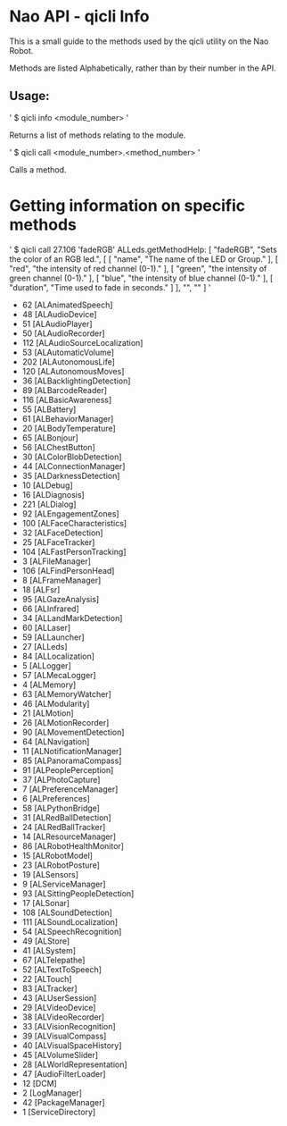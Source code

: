 # Nao API - qicli Info

This is a small guide to the methods used by the qicli utility on the Nao Robot.

Methods are listed Alphabetically, rather than by their number in the API.

## Usage: 

' $ qicli info <module_number> '

Returns a list of methods relating to the module.

' $ qicli call <module_number>.<method_number> <args> '

Calls a method.

# Getting information on specific methods 

' $ qicli call 27.106 'fadeRGB'
ALLeds.getMethodHelp: [ "fadeRGB", "Sets the color of an RGB led.", [ [ "name", "The name of the LED or Group." ], [ "red", "the intensity of red channel (0-1)." ], [ "green", "the intensity of green channel (0-1)." ], [ "blue", "the intensity of blue channel (0-1)." ], [ "duration", "Time used to fade in seconds." ] ], "", "" ] '
 
* 62  [ALAnimatedSpeech]
* 48  [ALAudioDevice]
* 51  [ALAudioPlayer]
* 50  [ALAudioRecorder]
* 112 [ALAudioSourceLocalization]
* 53  [ALAutomaticVolume]
* 202 [ALAutonomousLife]
* 120 [ALAutonomousMoves]
* 36  [ALBacklightingDetection]
* 89  [ALBarcodeReader]
* 116 [ALBasicAwareness]
* 55  [ALBattery]
* 61  [ALBehaviorManager]
* 20  [ALBodyTemperature]
* 65  [ALBonjour]
* 56  [ALChestButton]
* 30  [ALColorBlobDetection]
* 44  [ALConnectionManager]
* 35  [ALDarknessDetection]
* 10  [ALDebug]
* 16  [ALDiagnosis]
* 221 [ALDialog]
* 92  [ALEngagementZones]
* 100 [ALFaceCharacteristics]
* 32  [ALFaceDetection]
* 25  [ALFaceTracker]
* 104 [ALFastPersonTracking]
* 3   [ALFileManager]
* 106 [ALFindPersonHead]
* 8   [ALFrameManager]
* 18  [ALFsr]
* 95  [ALGazeAnalysis]
* 66  [ALInfrared]
* 34  [ALLandMarkDetection]
* 60  [ALLaser]
* 59  [ALLauncher]
* 27  [ALLeds]
* 84  [ALLocalization]
* 5   [ALLogger]
* 57  [ALMecaLogger]
* 4   [ALMemory]
* 63  [ALMemoryWatcher]
* 46  [ALModularity]
* 21  [ALMotion]
* 26  [ALMotionRecorder]
* 90  [ALMovementDetection]
* 64  [ALNavigation]
* 11  [ALNotificationManager]
* 85  [ALPanoramaCompass]
* 91  [ALPeoplePerception]
* 37  [ALPhotoCapture]
* 7   [ALPreferenceManager]
* 6   [ALPreferences]
* 58  [ALPythonBridge]
* 31  [ALRedBallDetection]
* 24  [ALRedBallTracker]
* 14  [ALResourceManager]
* 86  [ALRobotHealthMonitor]
* 15  [ALRobotModel]
* 23  [ALRobotPosture]
* 19  [ALSensors]
* 9   [ALServiceManager]
* 93  [ALSittingPeopleDetection]
* 17  [ALSonar]
* 108 [ALSoundDetection]
* 111 [ALSoundLocalization]
* 54  [ALSpeechRecognition]
* 49  [ALStore]
* 41  [ALSystem]
* 67  [ALTelepathe]
* 52  [ALTextToSpeech]
* 22  [ALTouch]
* 83  [ALTracker]
* 43  [ALUserSession]
* 29  [ALVideoDevice]
* 38  [ALVideoRecorder]
* 33  [ALVisionRecognition]
* 39  [ALVisualCompass]
* 40  [ALVisualSpaceHistory]
* 45  [ALVolumeSlider]
* 28  [ALWorldRepresentation]
* 47  [AudioFilterLoader]
* 12  [DCM]
* 2   [LogManager]
* 42  [PackageManager]
* 1   [ServiceDirectory] 